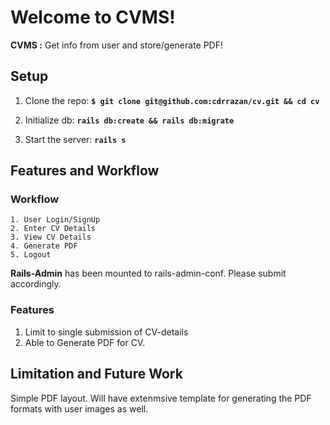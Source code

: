 # Welcome to CVMS!
**CVMS :** Get info from user and store/generate PDF!

## Setup
1. Clone the repo:
  **``$ git clone git@github.com:cdrrazan/cv.git && cd cv``**
2. Initialize db:
  **`` rails db:create && rails db:migrate  ``**

3.  Start the server:
   **``rails s``**

## Features and Workflow

### Workflow
~~~
1. User Login/SignUp
2. Enter CV Details
3. View CV Details
4. Generate PDF
5. Logout
~~~

__Rails-Admin__ has been mounted to rails-admin-conf.  Please submit
accordingly.


### Features
1. Limit to single submission of CV-details
2. Able to Generate PDF  for CV.

## Limitation and Future Work
Simple PDF layout. Will have extenmsive template for generating the PDF formats with user images as well.
